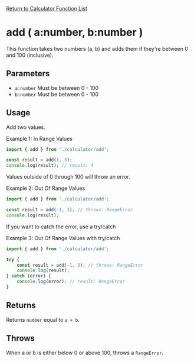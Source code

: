 [Return to Calculator Function List](./calculator.md)

# add ( a:number, b:number )

This function takes two numbers (a, b) and adds them if they're between 0 and 100 (inclusive).

## Parameters

  - `a:number` Must be between 0 - 100
  - `b:number` Must be between 0 - 100

## Usage

Add two values.

Example 1: In Range Values
```javascript
import { add } from './calculator/add';

const result = add(1, 3);
console.log(result); // result: 4
```

Values outside of 0 through 100 will throw an error.

Example 2: Out Of Range Values
```javascript
import { add } from './calculator/add';

const result = add(-1, 3); // throws: RangeError
console.log(result);
```

If you want to catch the error, use a try/catch

Example 3: Out Of Range Values with try/catch
```javascript
import { add } from './calculator/add';

try {
    const result = add(-1, 3); // throws: RangeError
    console.log(result);
} catch (error) {
    console.log(error); // result: RangeError
}
```

## Returns

Returns `number` equal to `a + b`.

## Throws

When a or b is either below 0 or above 100, throws a `RangeError`.